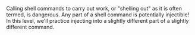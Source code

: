 Calling shell commands to carry out work, or "shelling out" as it is often termed, is dangerous.
Any part of a shell command is potentially injectible!
In this level, we'll practice injecting into a slightly different part of a slightly different command.
